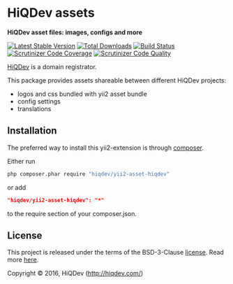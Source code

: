 HiQDev assets
=============

**HiQDev asset files: images, configs and more**

[![Latest Stable Version](https://poser.pugx.org/hiqdev/yii2-asset-hiqdev/v/stable)](https://packagist.org/packages/hiqdev/yii2-asset-hiqdev)
[![Total Downloads](https://poser.pugx.org/hiqdev/yii2-asset-hiqdev/downloads)](https://packagist.org/packages/hiqdev/yii2-asset-hiqdev)
[![Build Status](https://img.shields.io/travis/hiqdev/yii2-asset-hiqdev.svg)](https://travis-ci.org/hiqdev/yii2-asset-hiqdev)
[![Scrutinizer Code Coverage](https://img.shields.io/scrutinizer/coverage/g/hiqdev/yii2-asset-hiqdev.svg)](https://scrutinizer-ci.com/g/hiqdev/yii2-asset-hiqdev/)
[![Scrutinizer Code Quality](https://img.shields.io/scrutinizer/g/hiqdev/yii2-asset-hiqdev.svg)](https://scrutinizer-ci.com/g/hiqdev/yii2-asset-hiqdev/)

[HiQDev](https://hiqdev.com) is a domain registrator.

This package provides assets shareable between different HiQDev projects:

- logos and css bundled with yii2 asset bundle
- config settings
- translations

## Installation

The preferred way to install this yii2-extension is through [composer](http://getcomposer.org/download/).

Either run

```sh
php composer.phar require "hiqdev/yii2-asset-hiqdev"
```

or add

```json
"hiqdev/yii2-asset-hiqdev": "*"
```

to the require section of your composer.json.

## License

This project is released under the terms of the BSD-3-Clause [license](LICENSE).
Read more [here](http://choosealicense.com/licenses/bsd-3-clause).

Copyright © 2016, HiQDev (http://hiqdev.com/)
